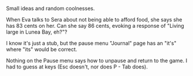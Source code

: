 Small ideas and random coolnesses.

When Eva talks to Sera about not being able to afford food, she says she has
83 cents on her. Can she say 86 cents, evoking a response of "Living large in
Lunea Bay, eh?"?

I know it's just a stub, but the pause menu "Journal" page has an "it's" where
"its" would be correct.

Nothing on the Pause menu says how to unpause and return to the game. I had to
guess at keys (Esc doesn't, nor does P - Tab does).
